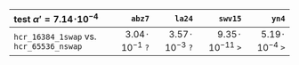 |test $\alpha'=7.14\!\cdot\!10^{-4}$|`abz7`|`la24`|`swv15`|`yn4`|
|:--|--:|--:|--:|--:|
|`hcr_16384_1swap` vs. `hcr_65536_nswap`|$3.04\!\cdot\!10^{-1}$&nbsp;`?`|$3.57\!\cdot\!10^{-3}$&nbsp;`?`|$9.35\!\cdot\!10^{-11}$&nbsp;`>`|$5.19\!\cdot\!10^{-4}$&nbsp;`>`|
